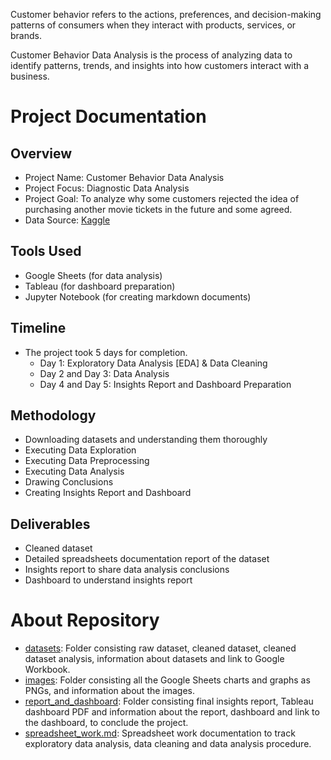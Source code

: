 Customer behavior refers to the actions, preferences, and decision-making patterns of consumers when they interact with products, services, or brands.

Customer Behavior Data Analysis is the process of analyzing data to identify patterns, trends, and insights into how customers interact with a business.

# Project Documentation

## Overview
- Project Name: Customer Behavior Data Analysis
- Project Focus: Diagnostic Data Analysis
- Project Goal: To analyze why some customers rejected the idea of purchasing another movie tickets in the future and some agreed.
- Data Source: [Kaggle](https://www.kaggle.com/datasets/himelsarder/cinema-hall-ticket-sales-and-customer-behavior)

## Tools Used
- Google Sheets (for data analysis)
- Tableau (for dashboard preparation)
- Jupyter Notebook (for creating markdown documents)

## Timeline
- The project took 5 days for completion.
  - Day 1: Exploratory Data Analysis [EDA] & Data Cleaning
  - Day 2 and Day 3: Data Analysis
  - Day 4 and Day 5: Insights Report and Dashboard Preparation

## Methodology
-   Downloading datasets and understanding them thoroughly
-   Executing Data Exploration
-   Executing Data Preprocessing
-   Executing Data Analysis
-   Drawing Conclusions
-   Creating Insights Report and Dashboard

## Deliverables
- Cleaned dataset
- Detailed spreadsheets documentation report of the dataset
- Insights report to share data analysis conclusions
- Dashboard to understand insights report

# About Repository

- [datasets](https://github.com/anshika-kashyap/customer-behavior-data-analysis/tree/main/datasets): Folder consisting raw dataset, cleaned dataset, cleaned dataset analysis, information about datasets and link to Google Workbook.
- [images](https://github.com/anshika-kashyap/customer-behavior-data-analysis/tree/main/images): Folder consisting all the Google Sheets charts and graphs as PNGs, and information about the images.
- [report_and_dashboard](https://github.com/anshika-kashyap/customer-behavior-data-analysis/tree/main/report_and_dashboard): Folder consisting final insights report, Tableau dashboard PDF and information about the report, dashboard and link to the dashboard, to conclude the project.
- [spreadsheet_work.md](https://github.com/anshika-kashyap/customer-behavior-data-analysis/blob/main/spreadsheet_work.md): Spreadsheet work documentation to track exploratory data analysis, data cleaning and data analysis procedure.
